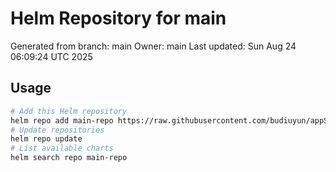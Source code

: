 # Helm Repository for main
Generated from branch: main
Owner: main
Last updated: Sun Aug 24 06:09:24 UTC 2025

## Usage
```bash
# Add this Helm repository
helm repo add main-repo https://raw.githubusercontent.com/budiuyun/appStore/helm-main/
# Update repositories
helm repo update
# List available charts
helm search repo main-repo
```
